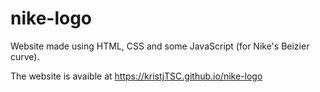 # nike-logo

Website made using HTML, CSS and some JavaScript (for Nike's Beizier curve).

The website is avaible at https://kristjTSC.github.io/nike-logo